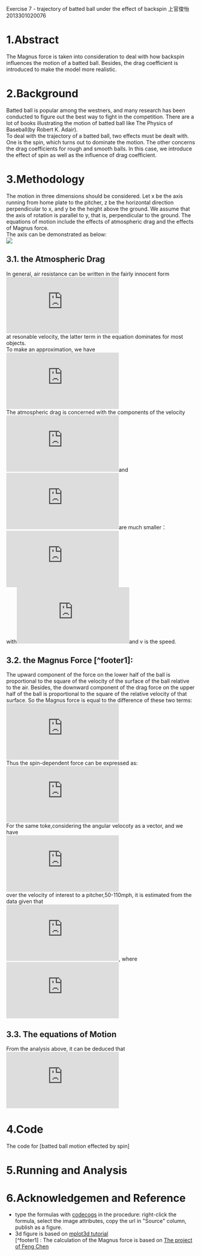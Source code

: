 Exercise 7 - trajectory of batted ball under the effect of backspin
上官俊怡 2013301020076
# 1.Abstract    
The Magnus force is taken into consideration to deal with how backspin influences the motion of a batted ball. Besides, the drag coefficient is introduced to make the model more realistic.  

# 2.Background    
Batted ball is popular among the westners, and many research has been conducted to figure out the best way to fight in the competition. There are a lot of books illustrating the motion of batted ball like The Physics of Baseball(by Robert K. Adair).  
To deal with the trajectory of a batted ball, two effects must be dealt with. One is the spin, which turns out to dominate the motion. The other concerns the drag coefficients for rough and smooth balls. In this case, we introduce the effect of spin as well as the influence of drag coefficient.  

# 3.Methodology  
The motion in three dimensions should be considered. Let x be the axis running from home plate to the pitcher, z be the horizontal direction perpendicular to x, and y be the height above the ground. We assume that the axis of rotation is parallel to y, that is, perpendicular to the ground. The equations of motion include the effects of atmospheric drag and the effects of Magnus force.  
The axis can be demonstrated as below:  
![](https://github.com/JunyiShangguan/computationalphysics_N2013301020076/blob/master/ex7_ch2.19/axis.png)  
## 3.1. the Atmospheric Drag  
In general, air resistance can be written in the fairly innocent form  
![](http://latex.codecogs.com/gif.latex?F_%7Bdrag%7D%5Capprox-B_%7B1%7Dv-B_%7B2%7Dv%5E%7B2%7D)  
at resonable velocity, the latter term in the equation dominates for most objects.  
To make an approximation, we have  
![](http://latex.codecogs.com/gif.latex?F_%7Bdrag%7D%5Capprox-B_%7B2%7Dv%5E%7B2%7D)  
The atmospheric drag is concerned with the components of the velocity![](http://latex.codecogs.com/gif.latex?v_x)and![](http://latex.codecogs.com/gif.latex?v_y%2Cv_z)are much smaller：  
![](http://latex.codecogs.com/gif.latex?%5Cfrac%20%7B%20B_%7B2%7D%20%7D%7B%20m%20%7D%20%3D0.0039&plus;%5Cfrac%7B0.0058%7D%7B1&plus;e%5E%7B%28v-v_%7Bd%7D%29/%5CDelta%7D%7D)  
with![](http://latex.codecogs.com/gif.latex?%5CDelta%3D5m/s%2Cv_%7Bd%7D%3D35m/s)and v is the speed.  

## 3.2. the Magnus Force [^footer1]:  
The upward component of the force on the lower half of the ball is proportional to the square of the velocity of the surface of the ball relative to the air. Besides, the downward component of the drag force on the upper half of the ball is proportional to the square of the relative velocity of that surface. So the Magnus force is equal to the difference of these two terms:  
![](http://latex.codecogs.com/gif.latex?F_M%5Cpropto%28v&plus;r%5Comega%29%5E2-%28v-r%5Comega%29%5E2%5Csim%20vr%5Comega)  
Thus the spin-dependent force can be expressed as:  
![](http://latex.codecogs.com/gif.latex?F_M%3DS_0%5Comega%20v_x)  
For the same toke,considering the angular velocoty as a vector, and we have  
![](http://latex.codecogs.com/gif.latex?%5Cvec%7BF%7D_M%3DS_0%5Cvec%7B%5Comega%7D%5Ctimes%5Cvec%7Bv%7D%3DS_0%28%5Comega_yv_z-%5Comega_zv_y%29%5Cvec%7Bx%7D&plus;S_0%28%5Comega_zv_x-%5Comega_xv_z%29%5Cvec%7By%7D&plus;S_0%28%5Comega_xv_y-%5Comega_yv_x%29%5Cvec%7Bz%7D)  
over the velocity of interest to a pitcher,50-110mph, it is estimated from the data given that  
![](http://latex.codecogs.com/gif.latex?S_0/m%5Capprox4.1%5Ctimes10%5E%7B-4%7D), where ![](http://latex.codecogs.com/gif.latex?m%5Capprox149g)  

## 3.3. The equations of Motion
From the analysis above, it can be deduced that  
![](http://latex.codecogs.com/gif.latex?%5C%5C%5Cfrac%7B%5Cmathrm%7Bd%7D%5E2x%20%7D%7B%5Cmathrm%7Bd%7D%20t%5E2%7D%3D-Bvv_x&plus;%5Cfrac%7BS_0%7D%7Bm%7D%28%5Comega_yv_z-%5Comega_zv_y%29%20%5C%5C%5Cfrac%7B%5Cmathrm%7Bd%7D%5E2y%20%7D%7B%5Cmathrm%7Bd%7D%20t%5E2%7D%3D-Bvv_y&plus;%5Cfrac%7BS_0%7D%7Bm%7D%28%5Comega_zv_x-%5Comega_xv_z%29-g%20%5C%5C%5Cfrac%7B%5Cmathrm%7Bd%7D%5E2z%20%7D%7B%5Cmathrm%7Bd%7D%20t%5E2%7D%3D-Bvv_z&plus;%5Cfrac%7BS_0%7D%7Bm%7D%28%5Comega_xv_y-%5Comega_yv_x%29)  

# 4.Code  
The code for [batted ball motion effected by spin]

# 5.Running and Analysis

# 6.Acknowledgemen and Reference  
- type the formulas with [codecogs](http://latex.codecogs.com/) in the procedure: right-click the formula, select the image attributes, copy the url in "Source" column, publish as a figure.  
- 3d figure is based on [mplot3d tutorial](http://matplotlib.org/mpl_toolkits/mplot3d/tutorial.html#scatter-plots)  
[^footer1] : The calculation of the Magnus force is based on [The project of Feng Chen](https://www.zybuluo.com/355073677/note/339666)
